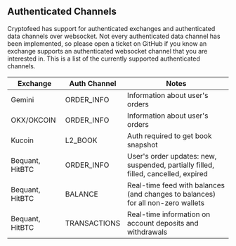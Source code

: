 ## Authenticated Channels

Cryptofeed has support for authenticated exchanges and authenticated data channels over websocket. Not every authenticated data channel has been implemented, so please open a ticket on GitHub if you know an exchange supports an authenticated websocket channel that you are interested in. This is a list of the currently supported authenticated channels.

| Exchange | Auth Channel | Notes |
| ---------|--------------|-------|
| Gemini   | ORDER_INFO   | Information about user's orders |
| OKX/OKCOIN | ORDER_INFO | Information about user's orders |
| Kucoin   | L2_BOOK      | Auth required to get book snapshot |
| Bequant, HitBTC | ORDER_INFO | User's order updates: new, suspended, partially filled, filled, cancelled, expired |
| Bequant, HitBTC | BALANCE | Real-time feed with balances (and changes to balances) for all non-zero wallets|
| Bequant, HitBTC | TRANSACTIONS | Real-time information on account deposits and withdrawals |
